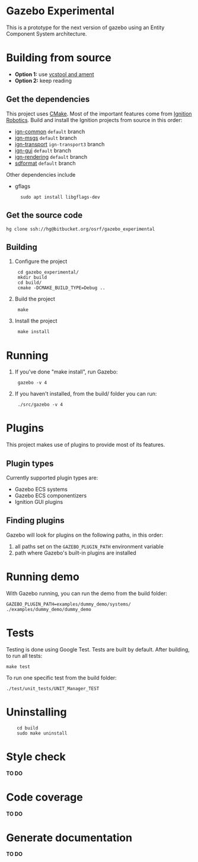 # Gazebo Experimental

This is a prototype for the next version of gazebo using an Entity Component System architecture.

# Building from source

* **Option 1:** use [vcstool and ament](https://github.com/sloretz/gzecs)
* **Option 2:** keep reading

## Get the dependencies
This project uses [CMake](https://cmake.org/).
Most of the important features come from [Ignition Robotics](http://ignitionrobotics.org/).
Build and install the Ignition projects from source in this order:

* [ign-common](https://bitbucket.org/ignitionrobotics/ign-common) `default` branch
* [ign-msgs](https://bitbucket.org/ignitionrobotics/ign-msgs) `default` branch
* [ign-transport](https://bitbucket.org/ignitionrobotics/ign-transport) `ign-transport3` branch
* [ign-gui](https://bitbucket.org/ignitionrobotics/ign-gui) `default` branch
* [ign-rendering](https://bitbucket.org/ignitionrobotics/ign-rendering) `default` branch
* [sdformat](https://bitbucket.org/osrf/sdformat) `default` branch

Other dependencies include

* gflags

        sudo apt install libgflags-dev

## Get the source code
```
hg clone ssh://hg@bitbucket.org/osrf/gazebo_experimental
```

## Building

1. Configure the project

        cd gazebo_experimental/
        mkdir build
        cd build/
        cmake -DCMAKE_BUILD_TYPE=Debug ..

1. Build the project

        make

1. Install the project

        make install

# Running

1. If you've done "make install", run Gazebo:

        gazebo -v 4

1. If you haven't installed, from the build/ folder you can run:

        ./src/gazebo -v 4

# Plugins

This project makes use of plugins to provide most of its features.

## Plugin types

Currently supported plugin types are:

* Gazebo ECS systems
* Gazebo ECS componentizers
* Ignition GUI plugins

## Finding plugins

Gazebo will look for plugins on the following paths, in this order:

1. all paths set on the `GAZEBO_PLUGIN_PATH` environment variable
1. path where Gazebo's built-in plugins are installed

# Running demo

With Gazebo running, you can run the demo from the build folder:

    GAZEBO_PLUGIN_PATH=examples/dummy_demo/systems/ ./examples/dummy_demo/dummy_demo

# Tests

Testing is done using Google Test. Tests are built by default. After building,
to run all tests:

    make test

To run one specific test from the build folder:

    ./test/unit_tests/UNIT_Manager_TEST

# Uninstalling

        cd build
        sudo make uninstall

# Style check
**TO DO**

# Code coverage
**TO DO**

# Generate documentation
**TO DO**

